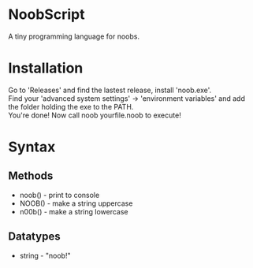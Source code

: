 # NoobScript
A tiny programming language for noobs.

# Installation 
Go to 'Releases' and find the lastest release, install 'noob.exe'. <br />
Find your 'advanced system settings' -> 'environment variables' and add the folder holding the exe to the PATH. <br />
You're done! Now call noob yourfile.noob to execute!


# Syntax

## Methods
* noob() - print to console
* NOOB() - make a string uppercase
* n00b() - make a string lowercase

## Datatypes
* string - "noob!"